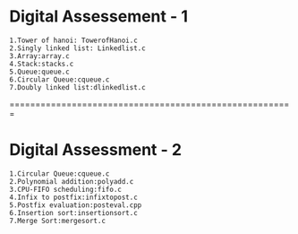 # Digital Assessement - 1

    1.Tower of hanoi: TowerofHanoi.c
    2.Singly linked list: Linkedlist.c
    3.Array:array.c
    4.Stack:stacks.c
    5.Queue:queue.c
    6.Circular Queue:cqueue.c
    7.Doubly linked list:dlinkedlist.c

=======================================================
# Digital Assessment - 2
    1.Circular Queue:cqueue.c
    2.Polynomial addition:polyadd.c
    3.CPU-FIFO scheduling:fifo.c
    4.Infix to postfix:infixtopost.c
    5.Postfix evaluation:posteval.cpp
    6.Insertion sort:insertionsort.c
    7.Merge Sort:mergesort.c
